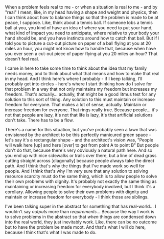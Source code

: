 When a problem feels real to me - or when a situation is real to me - and by "real" I mean, like, in my head having a shape and weight and physics, then I can think about how to balance things so that the problem is made to be at peace, I suppose. Like, think about a tennis ball. If someone lobs a tennis ball at you, you kind of have an idea of where you need to put your hand, what kind of impact you need to anticipate, where relative to your body your hand should be, and you have instincts around how to catch that ball. But if I told you to picture a cut-out picture on paper of a ball flying at you at 20 miles an hour, you might not know how to handle that, because when have you ever seen a cut-out piece of paper flying at you 20 miles an hour? That doesn't feel real.

I came in here to take some time to think about the idea that my family needs money, and to think about what that means and how to make that real in my head. And I think here's where I probably - if I keep talking, I'll probably get into circles - here's where I start thinking how do I solve for that problem in a way that not only maintains my freedom but increases my freedom. That's actually… actually, that might be a good litmus test for any solution to this sort of thing. Any solution to this must maintain or increase freedom for everyone. That makes a lot of sense, actually. Maintain or increase freedom for everyone. That rings really true. Because people… it's not that people are lazy, it's not that life is lazy, it's that artificial solutions don't take. There has to be a flow.

There's a name for this situation, but you've probably seen a lawn that was envisioned by the architect to be this perfectly manicured green space - let's say it's a rectangular shape - and the architect's vision was, "People will walk here [up] and here [over] to get from point A to point B" But people don't do that, because there's very obviously a natural path here. And so you end up with nice sidewalks or trails over there, but a line of dead grass cutting straight across [diagonally] because people always take the direct path. And I think that's why the things that I've made work so well for people. And I think that's why I'm very sure that any solution to solving resource scarcity must do the same thing, which is to allow people to solve their own problems with dignity. It's probably not exactly the same thing as maintaining or increasing freedom for everybody involved, but I think it's a corollary. Allowing people to solve their own problems with dignity and maintain or increase freedom for everybody - I think those are siblings.

I've been talking super in the abstract for something that has real-world… I wouldn't say _outputs_ more than _requirements_… Because the way I work is to solve problems in the abstract so that _when_ things are condensed down into the real world, they just inevitably work. Like, there can be no outcome but to have the problem be made moot. And that's what I will do here, because I think that's what I was made to do.
